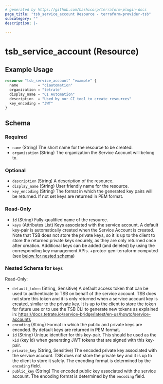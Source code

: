 ```yaml
---
# generated by https://github.com/hashicorp/terraform-plugin-docs
page_title: "tsb_service_account Resource - terraform-provider-tsb"
subcategory: ""
description: |-
  
---
```


# tsb_service_account (Resource)



## Example Usage

```terraform
resource "tsb_service_account" "example" {
  name         = "ciautomation"
  organization = "tetrate"
  display_name = "CI Automation"
  description  = "Used by our CI tool to create resources"
  key_encoding = "JWT"
}
```

<!-- schema generated by tfplugindocs -->
## Schema

### Required

- `name` (String) The short name for the resource to be created.
- `organization` (String) The organization the Service Account will belong to.

### Optional

- `description` (String) A description of the resource.
- `display_name` (String) User friendly name for the resource.
- `key_encoding` (String) The format in which the generated key pairs will be returned. If not set keys are returned in PEM format.

### Read-Only

- `id` (String) Fully-qualified name of the resource.
- `keys` (Attributes List) Keys associated with the service account. A default key-pair is automatically created when the Service Account is created. Note that TSB does not store the private keys, so it is up to the client to store the returned private keys securely, as they are only returned once after creation. Additional keys can be added (and deleted) by using the corresponding key management APIs. +protoc-gen-terraform:computed (see [below for nested schema](#nestedatt--keys))

<a id="nestedatt--keys"></a>
### Nested Schema for `keys`

Read-Only:

- `default_token` (String, Sensitive) A default access token that can be used to authenticate to TSB on behalf of the service account. TSB does not store this token and it is only returned when a service account key is created, similar to the private key. It is up to the client to store the token for future use or to use the TSB CLI to generate new tokens as explained in: https://docs.tetrate.io/service-bridge/latest/en-us/howto/service-accounts
- `encoding` (String) Format in which the public and private keys are encoded. By default keys are returned in PEM format.
- `id` (String) Unique identifier for this key-pair. This should be used as the `kid` (key id) when generating JWT tokens that are signed with this key-pair.
- `private_key` (String, Sensitive) The encoded private key associated with the service account. TSB does not store the private key and it is up to the client to store it safely. The encoding format is determined by the `encoding` field.
- `public_key` (String) The encoded public key associated with the service account. The encoding format is determined by the `encoding` field.


